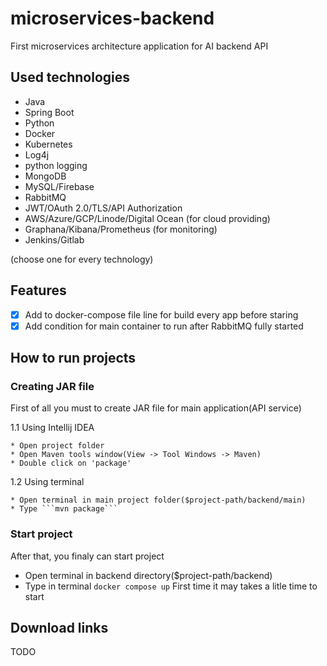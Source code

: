 # microservices-backend
First microservices architecture application for AI backend API

## Used technologies
- Java
- Spring Boot
- Python
- Docker
- Kubernetes
- Log4j
- python logging
- MongoDB
- MySQL/Firebase
- RabbitMQ
- JWT/OAuth 2.0/TLS/API Authorization
- AWS/Azure/GCP/Linode/Digital Ocean (for cloud providing)
- Graphana/Kibana/Prometheus (for monitoring)
- Jenkins/Gitlab

(choose one for every technology)

## Features
- [x] Add to docker-compose file line for build every app before staring
- [x] Add condition for main container to run after RabbitMQ fully started

## How to run projects
### Creating JAR file
First of all you must to create JAR file for main application(API service)

1.1 Using Intellij IDEA

    * Open project folder
    * Open Maven tools window(View -> Tool Windows -> Maven)
    * Double click on 'package'
1.2 Using terminal

    * Open terminal in main project folder($project-path/backend/main)
    * Type ```mvn package```

### Start project
After that, you finaly can start project

* Open terminal in backend directory($project-path/backend)
* Type in terminal
    ```docker compose up```
First time it may takes a litle time to start

## Download links
TODO
